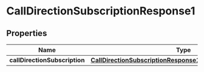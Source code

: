 
# CallDirectionSubscriptionResponse1

## Properties
Name | Type | Description | Notes
------------ | ------------- | ------------- | -------------
**callDirectionSubscription** | [**CallDirectionSubscriptionResponse1CallDirectionSubscription**](CallDirectionSubscriptionResponse1CallDirectionSubscription.md) |  |  [optional]



